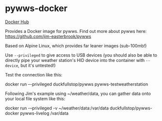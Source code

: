 # pywws-docker
[Docker Hub](https://hub.docker.com/r/duckfullstop/pywws-docker/)

Provides a Docker image for pywws. Find out more about pywws here: https://github.com/jim-easterbrook/pywws

Based on Alpine Linux, which provides far leaner images (sub-100mb!)

Use `--privileged` to give access to USB devices (you should also be able to directly pipe your weather station's HID device into the container with `--device`, but it's untested!)

Test the connection like this:

docker run –-privileged duckfullstop/pywws pywws-testweatherstation

Following Jim's example using ~/weather/data, you can gather data onto your local file system like this:

docker run -–privileged -v ~/weather/data:/var/data duckfullstop/pywws-docker pywws-livelog /var/data
